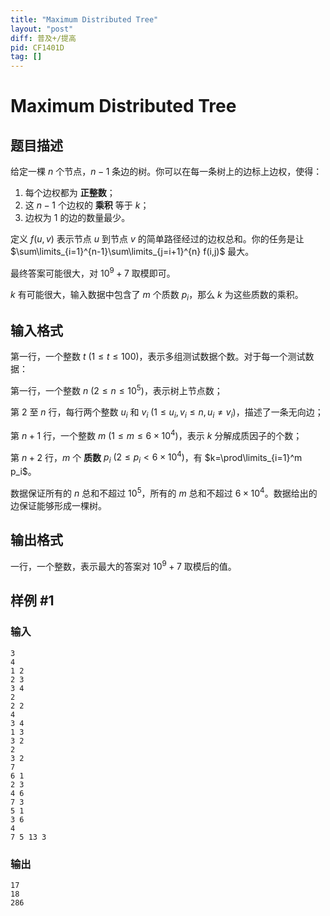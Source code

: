 ```yaml
---
title: "Maximum Distributed Tree"
layout: "post"
diff: 普及+/提高
pid: CF1401D
tag: []
---
```


# Maximum Distributed Tree

## 题目描述

给定一棵 $n$ 个节点，$n-1$ 条边的树。你可以在每一条树上的边标上边权，使得：

1. 每个边权都为 **正整数**；
2. 这 $n-1$ 个边权的 **乘积** 等于 $k$；
3. 边权为 $1$ 的边的数量最少。

定义 $f(u,v)$ 表示节点 $u$ 到节点 $v$ 的简单路径经过的边权总和。你的任务是让 $\sum\limits_{i=1}^{n-1}\sum\limits_{j=i+1}^{n} f(i,j)$ 最大。

最终答案可能很大，对 $10^9+7$ 取模即可。

$k$ 有可能很大，输入数据中包含了 $m$ 个质数 $p_i$，那么 $k$ 为这些质数的乘积。

## 输入格式

第一行，一个整数 $t$ $(1\leq t\leq 100)$，表示多组测试数据个数。对于每一个测试数据：

第一行，一个整数 $n$ $(2\leq n\leq 10^5)$，表示树上节点数；

第 $2$ 至 $n$ 行，每行两个整数 $u_i$ 和 $v_i$ $(1\leq u_i,v_i \leq n,u_i\neq v_i)$，描述了一条无向边；

第 $n+1$ 行，一个整数 $m$ $(1\leq m\leq 6\times 10^4)$，表示 $k$ 分解成质因子的个数；

第 $n+2$ 行，$m$ 个 **质数** $p_i$ $(2\leq p_i< 6\times 10^4)$，有 $k=\prod\limits_{i=1}^m p_i$。

数据保证所有的 $n$ 总和不超过 $10^5$，所有的 $m$ 总和不超过 $6\times 10^4$。数据给出的边保证能够形成一棵树。

## 输出格式

一行，一个整数，表示最大的答案对 $10^9+7$ 取模后的值。

## 样例 #1

### 输入

```
3
4
1 2
2 3
3 4
2
2 2
4
3 4
1 3
3 2
2
3 2
7
6 1
2 3
4 6
7 3
5 1
3 6
4
7 5 13 3
```

### 输出

```
17
18
286
```

